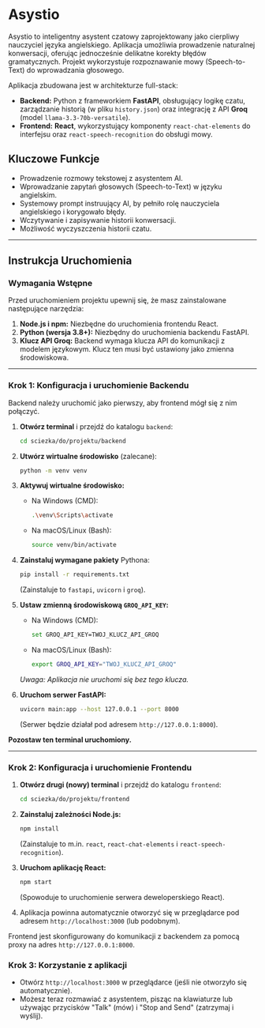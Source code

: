 # Asystio

Asystio to inteligentny asystent czatowy zaprojektowany jako cierpliwy nauczyciel języka angielskiego. Aplikacja umożliwia prowadzenie naturalnej konwersacji, oferując jednocześnie delikatne korekty błędów gramatycznych. Projekt wykorzystuje rozpoznawanie mowy (Speech-to-Text) do wprowadzania głosowego.

Aplikacja zbudowana jest w architekturze full-stack:

  * **Backend:** Python z frameworkiem **FastAPI**, obsługujący logikę czatu, zarządzanie historią (w pliku `history.json`) oraz integrację z API **Groq** (model `llama-3.3-70b-versatile`).
  * **Frontend:** **React**, wykorzystujący komponenty `react-chat-elements` do interfejsu oraz `react-speech-recognition` do obsługi mowy.

## Kluczowe Funkcje

  * Prowadzenie rozmowy tekstowej z asystentem AI.
  * Wprowadzanie zapytań głosowych (Speech-to-Text) w języku angielskim.
  * Systemowy prompt instruujący AI, by pełniło rolę nauczyciela angielskiego i korygowało błędy.
  * Wczytywanie i zapisywanie historii konwersacji.
  * Możliwość wyczyszczenia historii czatu.

-----

## Instrukcja Uruchomienia

### Wymagania Wstępne

Przed uruchomieniem projektu upewnij się, że masz zainstalowane następujące narzędzia:

1.  **Node.js i npm:** Niezbędne do uruchomienia frontendu React.
2.  **Python (wersja 3.8+):** Niezbędny do uruchomienia backendu FastAPI.
3.  **Klucz API Groq:** Backend wymaga klucza API do komunikacji z modelem językowym. Klucz ten musi być ustawiony jako zmienna środowiskowa.

-----

### Krok 1: Konfiguracja i uruchomienie Backendu

Backend należy uruchomić jako pierwszy, aby frontend mógł się z nim połączyć.

1.  **Otwórz terminal** i przejdź do katalogu `backend`:

    ```bash
    cd sciezka/do/projektu/backend
    ```

2.  **Utwórz wirtualne środowisko** (zalecane):

    ```bash
    python -m venv venv
    ```

3.  **Aktywuj wirtualne środowisko:**

      * Na Windows (CMD):
        ```bash
        .\venv\Scripts\activate
        ```
      * Na macOS/Linux (Bash):
        ```bash
        source venv/bin/activate
        ```

4.  **Zainstaluj wymagane pakiety** Pythona:

    ```bash
    pip install -r requirements.txt
    ```

    (Zainstaluje to `fastapi`, `uvicorn` i `groq`).

5.  **Ustaw zmienną środowiskową `GROQ_API_KEY`:**

      * Na Windows (CMD):
        ```bash
        set GROQ_API_KEY=TWOJ_KLUCZ_API_GROQ
        ```
      * Na macOS/Linux (Bash):
        ```bash
        export GROQ_API_KEY="TWOJ_KLUCZ_API_GROQ"
        ```

    *Uwaga: Aplikacja nie uruchomi się bez tego klucza.*

6.  **Uruchom serwer FastAPI:**

    ```bash
    uvicorn main:app --host 127.0.0.1 --port 8000
    ```

    (Serwer będzie działał pod adresem `http://127.0.0.1:8000`).

**Pozostaw ten terminal uruchomiony.**

-----

### Krok 2: Konfiguracja i uruchomienie Frontendu

1.  **Otwórz drugi (nowy) terminal** i przejdź do katalogu `frontend`:

    ```bash
    cd sciezka/do/projektu/frontend
    ```

2.  **Zainstaluj zależności Node.js:**

    ```bash
    npm install
    ```

    (Zainstaluje to m.in. `react`, `react-chat-elements` i `react-speech-recognition`).

3.  **Uruchom aplikację React:**

    ```bash
    npm start
    ```

    (Spowoduje to uruchomienie serwera deweloperskiego React).

4.  Aplikacja powinna automatycznie otworzyć się w przeglądarce pod adresem `http://localhost:3000` (lub podobnym).

Frontend jest skonfigurowany do komunikacji z backendem za pomocą proxy na adres `http://127.0.0.1:8000`.

### Krok 3: Korzystanie z aplikacji

  * Otwórz `http://localhost:3000` w przeglądarce (jeśli nie otworzyło się automatycznie).
  * Możesz teraz rozmawiać z asystentem, pisząc na klawiaturze lub używając przycisków "Talk" (mów) i "Stop and Send" (zatrzymaj i wyślij).
